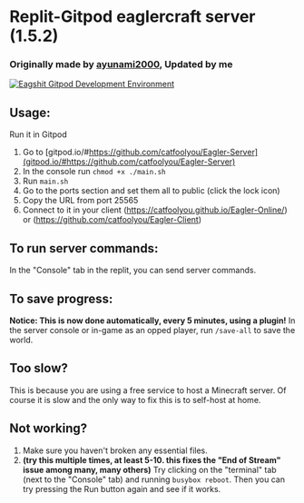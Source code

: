 # Replit-Gitpod eaglercraft server (1.5.2)

### Originally made by [ayunami2000](https://github.com/ayunami2000), Updated by me
<a target="_blank" href="gitpod.io/#https://github.com/catfoolyou/Eagler-Server">
        <img src="https://img.shields.io/badge/Deploy_with-Gitpod-orange" alt="Eagshit Gitpod Development Environment" />
    </a>

## Usage:
Run it in Gitpod
1) Go to [gitpod.io/#https://github.com/catfoolyou/Eagler-Server](gitpod.io/#https://github.com/catfoolyou/Eagler-Server)
2) In the console run `chmod +x ./main.sh`
3) Run `main.sh`
4) Go to the ports section and set them all to public (click the lock icon)
5) Copy the URL from port 25565
6) Connect to it in your client (https://catfoolyou.github.io/Eagler-Online/) or (https://github.com/catfoolyou/Eagler-Client)

## To run server commands:
In the "Console" tab in the replit, you can send server commands.

## To save progress:
**Notice: This is now done automatically, every 5 minutes, using a plugin!** In the server console or in-game as an opped player, run `/save-all` to save the world.

## Too slow?
This is because you are using a free service to host a Minecraft server. Of course it is slow and the only way to fix this is to self-host at home.

## Not working?
1. Make sure you haven't broken any essential files.
2. **(try this multiple times, at least 5-10. this fixes the "End of Stream" issue among many, many others)** Try clicking on the "terminal" tab (next to the "Console" tab) and running `busybox reboot`. Then you can try pressing the Run button again and see if it works.
